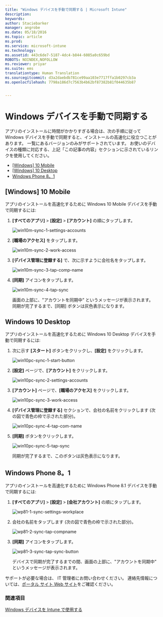 ```yaml
---
title: "Windows デバイスを手動で同期する | Microsoft Intune"
description: 
keywords: 
author: Staciebarker
manager: angrobe
ms.date: 05/18/2016
ms.topic: article
ms.prod: 
ms.service: microsoft-intune
ms.technology: 
ms.assetid: 443c6de7-5187-4dc4-b844-6085a0c659bd
ROBOTS: NOINDEX,NOFOLLOW
ms.reviewer: priyar
ms.suite: ems
translationtype: Human Translation
ms.sourcegitcommit: d3a2daebdb781ce99aa103e7717ffa1b0297cb3a
ms.openlocfilehash: 7798a186d7c7563b4b62bf87382b81f044635b87


---
```



# Windows デバイスを手動で同期する
アプリのインストールに時間がかかりすぎる場合は、次の手順に従って Windows デバイスを手動で同期すると、インストールの高速化に役立つことがあります。 一覧にあるバージョンのみがサポートされています。 お使いのデバイスの種類に対応する、上記「この記事の内容」セクションに示されているリンクを使用してください。

* [[Windows] 10 Mobile](#windows-10-mobile)
* [[Windows] 10 Desktop](#windows-10-desktop)
* [Windows Phone 8。1](#windows-phone-8-1)


## [Windows] 10 Mobile
アプリのインストールを高速化するために Windows 10 Mobile デバイスを手動で同期するには:

1. **[すべてのアプリ]** > **[設定]** > **[アカウント]** の順にタップします。

    ![win10m-sync-1-settings-accounts](./media/win10m-sync-1-settings-accounts.png)

2. **[職場のアクセス]** をタップします。

    ![win10m-sync-2-work-access](./media/win10m-sync-2-work-access.png)

3. **[デバイス管理に登録する]** で、次に示すように会社名をタップします。

    ![win10m-sync-3-tap-comp-name](./media/win10m-sync-3-tap-comp-name.png)

4. **[同期]** アイコンをタップします。

    ![win10m-sync-4-tap-sync](./media/win10m-sync-4-tap-sync.png)

    画面の上部に、"アカウントを同期中" というメッセージが表示されます。 同期が完了するまで、[同期] ボタンは灰色表示になります。

## Windows 10 Desktop
アプリのインストールを高速化するために Windows 10 Desktop デバイスを手動で同期するには:

1. 次に示す **[スタート]** ボタンをクリックし、**[設定]** をクリックします。

    ![win10pc-sync-1-start-button](./media/win10pc-sync-1-start-button.png)

2. **[設定]** ページで、**[アカウント]** をクリックします。

    ![win10pc-sync-2-settings-accounts](./media/win10pc-sync-2-settings-accounts.png)

3. **[アカウント]** ページで、**[職場のアクセス]** をクリックします。

    ![win10pc-sync-3-work-access](./media/win10pc-sync-3-work-access.png)

4. **[デバイス管理に登録する]** セクションで、会社の名前をクリックします (次の図で青色の枠で示された部分)。

    ![win10pc-sync-4-tap-com-name](./media/win10pc-sync-4-tap-com-name.png)

5. **[同期]** ボタンをクリックします。

    ![win10pc-sync-5-tap-sync](./media/win10pc-sync-5-tap-sync.png)

   同期が完了するまで、このボタンは灰色表示になります。

## Windows Phone 8。1
アプリのインストールを高速化するために Windows Phone 8.1 デバイスを手動で同期するには:

1. **[すべてのアプリ]** > **[設定]** > **[会社アカウント]** の順にタップします。

    ![wp81-1-sync-settings-workplace](./media/wp81-1-sync-settings-workplace.png)

2. 会社の名前をタップします (次の図で青色の枠で示された部分)。

    ![wp81-2-sync-tap-compname](./media/wp81-2-sync-tap-compname.png)

3. **[同期]** アイコンをタップします。

    ![wp81-3-sync-tap-sync-button](./media/wp81-3-sync-tap-sync-button.png)

   デバイスで同期が完了するまでの間、画面の上部に、"アカウントを同期中" というメッセージが表示されます。

サポートが必要な場合は、 IT 管理者にお問い合わせください。 連絡先情報については、[ポータル サイト Web サイト](http://portal.manage.microsoft.com)をご確認ください。

### 関連項目
[Windows デバイスを Intune で使用する](using-your-windows-device-with-intune.md)



<!--HONumber=Aug16_HO4-->


